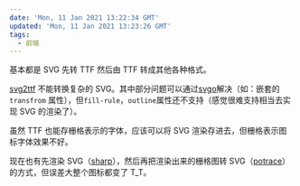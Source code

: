 ```yaml
---
date: 'Mon, 11 Jan 2021 13:22:34 GMT'
updated: 'Mon, 11 Jan 2021 13:23:26 GMT'
tags:
  - 前端
---
```


基本都是 SVG 先转 TTF 然后由 TTF 转成其他各种格式。

[svg2ttf](https://www.npmjs.com/package/svg2ttf) 不能转换复杂的 SVG。其中部分问题可以通过[svgo](https://github.com/svg/svgo)解决（如：嵌套的 `transfrom` 属性），但`fill-rule`，`outline`属性还不支持（感觉很难支持相当去实现 SVG 的渲染了）。

虽然 TTF 也能存栅格表示的字体，应该可以将 SVG 渲染存进去，但栅格表示图标字体效果不好。

现在也有先渲染 SVG（[sharp](https://www.npmjs.com/package/sharp)），然后再把渲染出来的栅格图转 SVG（[potrace](https://www.npmjs.com/package/potrace)）的方式，但误差大整个图标都变了 T_T。
